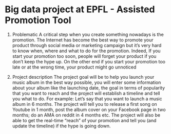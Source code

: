 Big data project at EPFL - Assisted Promotion Tool
=======================

1.	Problematic
A critical step when you create something nowadays is the promotion. The Internet has become the best way to promote your product through social media or marketing campaign but it’s very hard to know when, where and what to do for the promotion. Indeed, If you start your promotion too soon, people will forget your product if you don’t keep the hype up. On the other end if you start your promotion too late or at the wrong time, your product might go unnoticed

2.	Project description
The project goal will be to help you launch your music album in the best way possible, you will enter some information about your album like the launching date, the goal in terms of popularity that you want to reach and the project will establish a timeline and tell you what to do. For example: Let’s say that you want to launch a music album in 6 months. The project will tell you to release a first song on Youtube in 1 month, post the album cover on your Facebook page in two months; do an AMA on reddit in 4 months etc.
The project will also be able to get the real-time “reach” of your promotion and tell you (and update the timeline) if the hype is going down.
